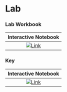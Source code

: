 # Lab

### Lab Workbook
| Interactive Notebook |
| :-----------: |
| [![Link](../../tools/buttons/open-colab.svg)](https://colab.research.google.com/github/danieltothi/node/blob/master/week-4/lab/Lab04empty.ipynb) |

### Key
| Interactive Notebook | 
| :-----------: | 
| [![Link](../../tools/buttons/open-colab.svg)](https://colab.research.google.com/github/danieltothi/node/blob/master/week-4/lab/Lab04key.ipynb) | 